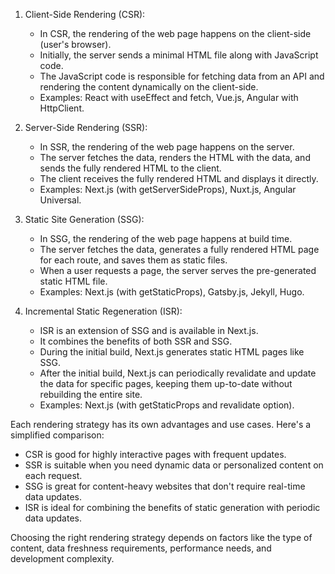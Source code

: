 1. Client-Side Rendering (CSR):
   - In CSR, the rendering of the web page happens on the client-side (user's browser).
   - Initially, the server sends a minimal HTML file along with JavaScript code.
   - The JavaScript code is responsible for fetching data from an API and rendering the content dynamically on the client-side.
   - Examples: React with useEffect and fetch, Vue.js, Angular with HttpClient.

2. Server-Side Rendering (SSR):
   - In SSR, the rendering of the web page happens on the server.
   - The server fetches the data, renders the HTML with the data, and sends the fully rendered HTML to the client.
   - The client receives the fully rendered HTML and displays it directly.
   - Examples: Next.js (with getServerSideProps), Nuxt.js, Angular Universal.

3. Static Site Generation (SSG):
   - In SSG, the rendering of the web page happens at build time.
   - The server fetches the data, generates a fully rendered HTML page for each route, and saves them as static files.
   - When a user requests a page, the server serves the pre-generated static HTML file.
   - Examples: Next.js (with getStaticProps), Gatsby.js, Jekyll, Hugo.

4. Incremental Static Regeneration (ISR):
   - ISR is an extension of SSG and is available in Next.js.
   - It combines the benefits of both SSR and SSG.
   - During the initial build, Next.js generates static HTML pages like SSG.
   - After the initial build, Next.js can periodically revalidate and update the data for specific pages, keeping them up-to-date without rebuilding the entire site.
   - Examples: Next.js (with getStaticProps and revalidate option).

Each rendering strategy has its own advantages and use cases. Here's a simplified comparison:

- CSR is good for highly interactive pages with frequent updates.
- SSR is suitable when you need dynamic data or personalized content on each request.
- SSG is great for content-heavy websites that don't require real-time data updates.
- ISR is ideal for combining the benefits of static generation with periodic data updates.

Choosing the right rendering strategy depends on factors like the type of content, data freshness requirements, performance needs, and development complexity.